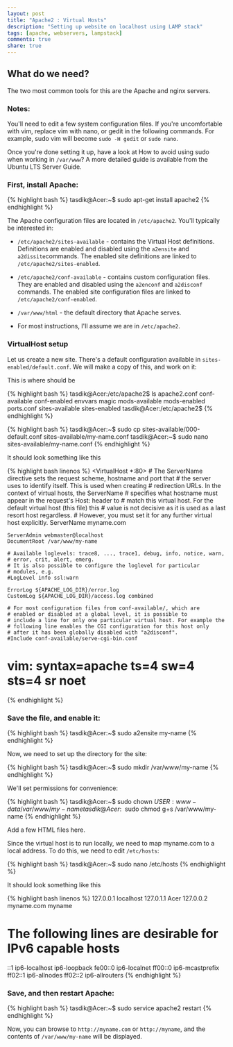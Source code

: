 ```yaml
---
layout: post
title: "Apache2 : Virtual Hosts"
description: "Setting up website on localhost using LAMP stack"
tags: [apache, webservers, lampstack]
comments: true
share: true
---
```


## What do we need?
The two most common tools for this are the Apache and nginx servers.

### Notes:

You'll need to edit a few system configuration files. If you're uncomfortable with vim, replace vim with nano, or gedit in the following commands. For example, sudo vim will become `sudo -H gedit` or `sudo nano`.

Once you're done setting it up, have a look at How to avoid using sudo when working in `/var/www`?
A more detailed guide is available from the Ubuntu LTS Server Guide.

### First, install Apache:

{% highlight bash %}
tasdik@Acer:~$ sudo apt-get install apache2
{% endhighlight %}

The Apache configuration files are located in `/etc/apache2`. You'll typically be interested in:

* `/etc/apache2/sites-available` - contains the Virtual Host definitions. Definitions are enabled and disabled using the `a2ensite` and `a2dissite`commands. The enabled site definitions are linked to `/etc/apache2/sites-enabled`.

* `/etc/apache2/conf-available` - contains custom configuration files. They are enabled and disabled using the `a2enconf` and `a2disconf` commands.
The enabled site configuration files are linked to `/etc/apache2/conf-enabled`.

* `/var/www/html` - the default directory that Apache serves.

* For most instructions, I'll assume we are in `/etc/apache2`.
 
### VirtualHost setup

Let us create a new site. There's a default configuration available in `sites-enabled/default.conf`. We will make a copy of this, and work on it:

This is where should be

{% highlight bash %}
tasdik@Acer:/etc/apache2$ ls
apache2.conf  conf-available  conf-enabled  envvars  magic  mods-available  mods-enabled  ports.conf  sites-available  sites-enabled
tasdik@Acer:/etc/apache2$ 
{% endhighlight %}


{% highlight bash %}
tasdik@Acer:~$ sudo cp sites-available/000-default.conf sites-available/my-name.conf
tasdik@Acer:~$ sudo nano sites-available/my-name.conf
{% endhighlight %}


It should look something like this

{% highlight bash linenos %}
<VirtualHost *:80>
	# The ServerName directive sets the request scheme, hostname and port that
	# the server uses to identify itself. This is used when creating
	# redirection URLs. In the context of virtual hosts, the ServerName
	# specifies what hostname must appear in the request's Host: header to
	# match this virtual host. For the default virtual host (this file) this
	# value is not decisive as it is used as a last resort host regardless.
	# However, you must set it for any further virtual host explicitly.
	ServerName myname.com

	ServerAdmin webmaster@localhost
	DocumentRoot /var/www/my-name

	# Available loglevels: trace8, ..., trace1, debug, info, notice, warn,
	# error, crit, alert, emerg.
	# It is also possible to configure the loglevel for particular
	# modules, e.g.
	#LogLevel info ssl:warn

	ErrorLog ${APACHE_LOG_DIR}/error.log
	CustomLog ${APACHE_LOG_DIR}/access.log combined

	# For most configuration files from conf-available/, which are
	# enabled or disabled at a global level, it is possible to
	# include a line for only one particular virtual host. For example the
	# following line enables the CGI configuration for this host only
	# after it has been globally disabled with "a2disconf".
	#Include conf-available/serve-cgi-bin.conf
</VirtualHost>

# vim: syntax=apache ts=4 sw=4 sts=4 sr noet
{% endhighlight %}


### Save the file, and enable it:

{% highlight bash %}
tasdik@Acer:~$ sudo a2ensite my-name
{% endhighlight %}

Now, we need to set up the directory for the site:

{% highlight bash %}
tasdik@Acer:~$ sudo mkdir /var/www/my-name
{% endhighlight %}


We'll set permissions for convenience:


{% highlight bash %}
tasdik@Acer:~$ sudo chown $USER:www-data /var/www/my-name
tasdik@Acer:~$ sudo chmod g+s /var/www/my-name
{% endhighlight %}

Add a few HTML files here.

Since the virtual host is to run locally, we need to map myname.com to a local address. To do this, we need to edit `/etc/hosts`:

{% highlight bash %}
tasdik@Acer:~$ sudo nano /etc/hosts
{% endhighlight %}


It should look something like this

{% highlight bash linenos %}
127.0.0.1       localhost
127.0.1.1       Acer
127.0.0.2       myname.com   myname


# The following lines are desirable for IPv6 capable hosts
::1     ip6-localhost ip6-loopback
fe00::0 ip6-localnet
ff00::0 ip6-mcastprefix
ff02::1 ip6-allnodes
ff02::2 ip6-allrouters
{% endhighlight %}


### Save, and then restart Apache:

{% highlight bash %}
tasdik@Acer:~$ sudo service apache2 restart
{% endhighlight %}


Now, you can browse to `http://myname.com` or `http://myname`, and the contents of `/var/www/my-name` will be displayed.

